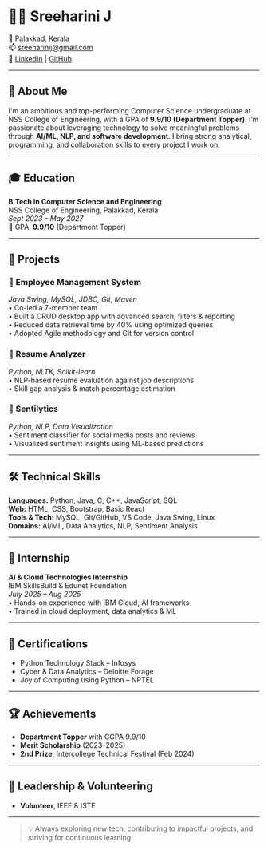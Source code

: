 # 👩‍💻 Sreeharini J

📍 Palakkad, Kerala  
📫 [sreeharinij@gmail.com](mailto:sreeharinij@gmail.com)  
🔗 [LinkedIn](https://linkedin.com/in/sreeharini-j-233a01300) | [GitHub](https://github.com/sreeharinij)

---

## 🚀 About Me

I'm an ambitious and top-performing Computer Science undergraduate at NSS College of Engineering, with a GPA of **9.9/10 (Department Topper)**. I’m passionate about leveraging technology to solve meaningful problems through **AI/ML, NLP, and software development**. I bring strong analytical, programming, and collaboration skills to every project I work on.

---

## 🎓 Education

**B.Tech in Computer Science and Engineering**  
NSS College of Engineering, Palakkad, Kerala  
_Sept 2023 – May 2027_  
📌 GPA: **9.9/10** (Department Topper)

---

## 💼 Projects

### 🔹 Employee Management System  
_Java Swing, MySQL, JDBC, Git, Maven_  
• Co-led a 7-member team  
• Built a CRUD desktop app with advanced search, filters & reporting  
• Reduced data retrieval time by 40% using optimized queries  
• Adopted Agile methodology and Git for version control

### 🔹 Resume Analyzer  
_Python, NLTK, Scikit-learn_  
• NLP-based resume evaluation against job descriptions  
• Skill gap analysis & match percentage estimation

### 🔹 Sentilytics  
_Python, NLP, Data Visualization_  
• Sentiment classifier for social media posts and reviews  
• Visualized sentiment insights using ML-based predictions

---

## 🛠️ Technical Skills

**Languages:** Python, Java, C, C++, JavaScript, SQL  
**Web:** HTML, CSS, Bootstrap, Basic React  
**Tools & Tech:** MySQL, Git/GitHub, VS Code, Java Swing, Linux  
**Domains:** AI/ML, Data Analytics, NLP, Sentiment Analysis

---

## 🧠 Internship

**AI & Cloud Technologies Internship**  
IBM SkillsBuild & Edunet Foundation  
_July 2025 – Aug 2025_  
• Hands-on experience with IBM Cloud, AI frameworks  
• Trained in cloud deployment, data analytics & ML

---

## 📜 Certifications

- Python Technology Stack – Infosys  
- Cyber & Data Analytics – Deloitte Forage  
- Joy of Computing using Python – NPTEL

---

## 🏆 Achievements

- **Department Topper** with CGPA 9.9/10  
- **Merit Scholarship** (2023–2025)  
- **2nd Prize**, Intercollege Technical Festival (Feb 2024)

---

## 👥 Leadership & Volunteering

- **Volunteer**, IEEE & ISTE

---

> 💡 Always exploring new tech, contributing to impactful projects, and striving for continuous learning.

